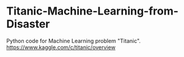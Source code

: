 # Titanic-Machine-Learning-from-Disaster
Python code for Machine Learning problem "Titanic".
https://www.kaggle.com/c/titanic/overview
